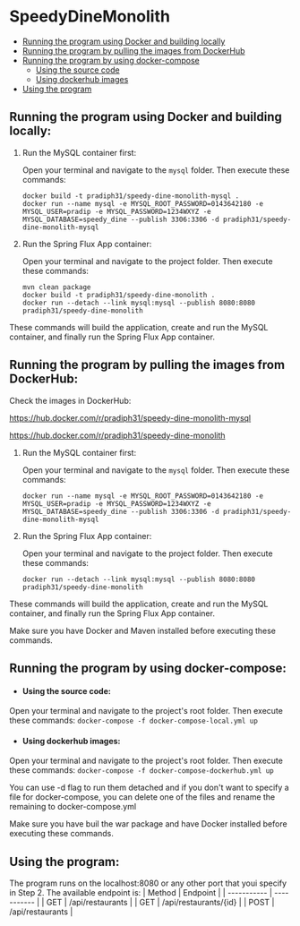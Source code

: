 # SpeedyDineMonolith

- [Running the program using Docker and building locally](#running-the-program-using-docker-and-building-locally)
- [Running the program by pulling the images from DockerHub](#running-the-program-by-pulling-the-images-from-dockerhub)
- [Running the program by using docker-compose](#running-the-program-by-using-docker-compose)
   - [Using the source code](#using-the-source-code)
   - [Using dockerhub images](#using-dockerhub-images)
- [Using the program](#using-the-program)

## Running the program using Docker and building locally:

1. Run the MySQL container first:

   Open your terminal and navigate to the `mysql` folder. Then execute these commands:

   ```shell
   docker build -t pradiph31/speedy-dine-monolith-mysql .
   docker run --name mysql -e MYSQL_ROOT_PASSWORD=0143642180 -e MYSQL_USER=pradip -e MYSQL_PASSWORD=1234WXYZ -e MYSQL_DATABASE=speedy_dine --publish 3306:3306 -d pradiph31/speedy-dine-monolith-mysql
1. Run the Spring Flux App container:

   Open your terminal and navigate to the project folder. Then execute these commands:
   ```shell
   mvn clean package
   docker build -t pradiph31/speedy-dine-monolith .
   docker run --detach --link mysql:mysql --publish 8080:8080 pradiph31/speedy-dine-monolith
These commands will build the application, create and run the MySQL container, and finally run the Spring Flux App container.

## Running the program by pulling the images from DockerHub:

   Check the images in DockerHub:

   https://hub.docker.com/r/pradiph31/speedy-dine-monolith-mysql

   https://hub.docker.com/r/pradiph31/speedy-dine-monolith
   
1. Run the MySQL container first:


   Open your terminal and navigate to the `mysql` folder. Then execute these commands:

   ```shell
   docker run --name mysql -e MYSQL_ROOT_PASSWORD=0143642180 -e MYSQL_USER=pradip -e MYSQL_PASSWORD=1234WXYZ -e MYSQL_DATABASE=speedy_dine --publish 3306:3306 -d pradiph31/speedy-dine-monolith-mysql
1. Run the Spring Flux App container:

   Open your terminal and navigate to the project folder. Then execute these commands:
   ```shell
   docker run --detach --link mysql:mysql --publish 8080:8080 pradiph31/speedy-dine-monolith
These commands will build the application, create and run the MySQL container, and finally run the Spring Flux App container.

Make sure you have Docker and Maven installed before executing these commands.

## Running the program by using docker-compose:

- #### Using the source code:

Open your terminal and navigate to the project's root folder. Then execute these commands:
`docker-compose -f docker-compose-local.yml up`

- #### Using dockerhub images:

Open your terminal and navigate to the project's root folder. Then execute these commands:
`docker-compose -f docker-compose-dockerhub.yml up`

You can use -d flag to run them detached and if you don't want to specify a file for docker-compose, you can delete one of the files and rename the remaining to docker-compose.yml

Make sure you have buil the war package and have Docker installed before executing these commands.

## Using the program:

The program runs on the localhost:8080 or any other port that youi specify in Step 2.
The available endpoint is:
| Method      | Endpoint               |
| ----------- | -----------            |
| GET         | /api/restaurants       |
| GET         | /api/restaurants/{id}  |
| POST        | /api/restaurants       |